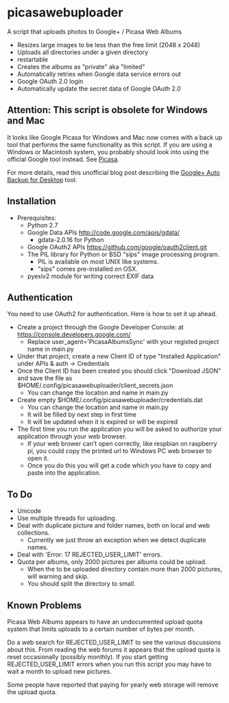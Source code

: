 picasawebuploader
=================

A script that uploads photos to Google+ / Picasa Web Albums

+ Resizes large images to be less than the free limit (2048 x 2048)
+ Uploads all directories under a given directory
+ restartable
+ Creates the albums as "private" aka "limited"
+ Automatically retries when Google data service errors out
+ Google OAuth 2.0 login
+ Automatically update the secret data of Google OAuth 2.0


Attention: This script is obsolete for Windows and Mac
------------------------------------------------------
It looks like Google Picasa for Windows and Mac now comes with a back up tool
that performs the same functionality as this script. If you are using a Windows
or Macintosh system, you probably should look into using the official Google
tool instead. See [Picasa](http://picasa.google.com/).

For more details, read this unofficial blog post describing the
[Google+ Auto Backup for Desktop](http://googlesystem.blogspot.com/2013/12/google-auto-backup-for-desktop.html) tool.


Installation
------------
+ Prerequisites:
  + Python 2.7
  + Google Data APIs http://code.google.com/apis/gdata/
    + gdata-2.0.16 for Python
  + Google OAuth2 APIs https://github.com/google/oauth2client.git
  + The PIL library for Python or BSD "sips" image processing program.
	+ PIL is available on most UNIX like systems.
    + "sips" comes pre-installed on OSX.
  + pyexiv2 module for writing correct EXIF data


Authentication
--------------
You need to use OAuth2 for authentication. Here is how to set it up ahead.

+ Create a project through the Google Developer Console: at https://console.developers.google.com/
  + Replace user_agent='PicasaAlbumsSync' with your registed project name in main.py
+ Under that project, create a new Client ID of type "Installed Application" under APIs & auth -> Credentials
+ Once the Client ID has been created you should click "Download JSON" and save the file as $HOME/.config/picasawebuploader/client_secrets.json 
  + You can change the location and name in main.py
+ Create empty $HOME/.config/picasawebuploader/credentials.dat 
  + You can change the location and name in main.py
  + It will be filled by next step in first time
  + It will be updated when it is expired or will be expired
+ The first time you run the application you will be asked to authorize your application through your web browser. 
  + If your web brower can't open correctly, like respbian on raspberry pi, you could copy the printed url to Windows PC web browser to open it.
  + Once you do this you will get a code which you have to copy and paste into the application.


To Do
-----
+ Unicode
+ Use multiple threads for uploading.
+ Deal with duplicate picture and folder names, both on local and web collections.
  + Currently we just throw an exception when we detect duplicate names.
+ Deal with 'Error: 17 REJECTED_USER_LIMIT' errors.
+ Quota per albums, only 2000 pictures per albums could be upload.
  + When the to be uploaded directory contain more than 2000 pictures, will warning and skip.
  + You should split the directory to small.


Known Problems
--------------
Picasa Web Albums appears to have an undocumented upload quota system that
limits uploads to a certain number of bytes per month.

Do a web search for REJECTED_USER_LIMIT to see the various discussions about
this. From reading the web forums it appears that the upload quota is reset
occasionally (possibly monthly). If you start getting REJECTED_USER_LIMIT
errors when you run this script you may have to wait a month to upload new
pictures.

Some people have reported that paying for yearly web storage will remove the
upload quota.
